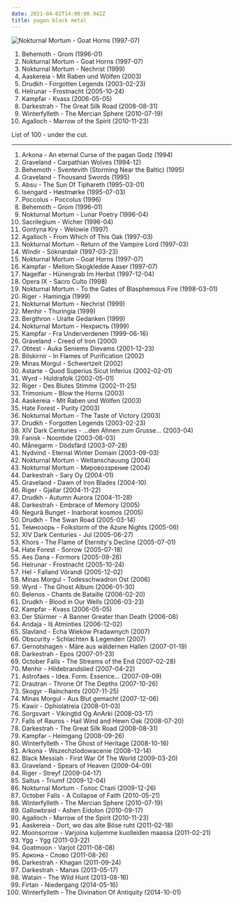 ```yaml
---
date: 2021-04-02T14:00:00.942Z
title: pagan black metal
---
```

![Nokturnal Mortum - Goat Horns (1997-07)](https://img.discogs.com/fs-zAT2-QrWtD5sZJwlQ93ugGK8=/fit-in/600x600/filters:strip_icc():format(jpeg):mode_rgb():quality(90)/discogs-images/R-6284920-1415565714-3853.jpeg.jpg "Nokturnal Mortum - Goat Horns (1997-07)")
<ol class="albums">
<li data-cover="http://coverartarchive.org/release/97963d4f-bfee-3e30-a139-a65d5adb6f9c/28511333921-500.jpg" data-tags="black metal" role="button">Behemoth - Grom (1996-01)</li>
<li data-cover="https://img.discogs.com/fs-zAT2-QrWtD5sZJwlQ93ugGK8=/fit-in/600x600/filters:strip_icc():format(jpeg):mode_rgb():quality(90)/discogs-images/R-6284920-1415565714-3853.jpeg.jpg" data-tags="black metal, pagan black metal, symphonic black metal" role="button">Nokturnal Mortum - Goat Horns (1997-07)</li>
<li data-cover="https://img.discogs.com/fs-zAT2-QrWtD5sZJwlQ93ugGK8=/fit-in/600x600/filters:strip_icc():format(jpeg):mode_rgb():quality(90)/discogs-images/R-6284920-1415565714-3853.jpeg.jpg" data-tags="black metal, pagan black metal" role="button">Nokturnal Mortum - Nechrist (1999)</li>
<li data-cover="http://coverartarchive.org/release/38dbc57a-c6e0-3422-a257-0e4ca40bcda8/18942156932-500.jpg" data-tags="pagan black metal" role="button">Aaskereia - Mit Raben und Wölfen (2003)</li>
<li data-cover="https://img.discogs.com/mrqN6wdj-TZSWogh0iHECxcxJlo=/fit-in/600x531/filters:strip_icc():format(jpeg):mode_rgb():quality(90)/discogs-images/R-11006966-1597106527-4900.jpeg.jpg" data-tags="black metal, atmospheric black metal" role="button">Drudkh - Forgotten Legends (2003-02-23)</li>
<li data-cover="http://coverartarchive.org/release/15795497-bc82-4b74-95fb-a3603a9ec8a5/2682049963-500.jpg" data-tags="black metal, pagan black metal" role="button">Helrunar - Frostnacht (2005-10-24)</li>
<li data-cover="http://coverartarchive.org/release/cfa18638-8c64-4367-8fe0-9722c401f659/2692077559-500.jpg" data-tags="black metal, pagan metal" role="button">Kampfar - Kvass (2006-05-05)</li>
<li data-cover="http://coverartarchive.org/release/76466bf1-6de1-4f92-8d10-c87c7d0cdc15/2674829887-500.jpg" data-tags="pagan black metal, atmospheric black metal" role="button">Darkestrah - The Great Silk Road (2008-08-31)</li>
<li data-cover="https://img.discogs.com/QVLKdz7lx37QnOPSOjVXq6MykZ4=/fit-in/600x593/filters:strip_icc():format(jpeg):mode_rgb():quality(90)/discogs-images/R-6098330-1515085496-9813.jpeg.jpg" data-tags="black metal, pagan black metal, the best, candlelight records" role="button">Winterfylleth - The Mercian Sphere (2010-07-19)</li>
<li data-cover="http://coverartarchive.org/release/4bf41913-8e1a-37ef-97df-b5ee6e959db1/19071349987-500.jpg" data-tags="2010, black metal, atmospheric black metal, folk metal" role="button">Agalloch - Marrow of the Spirit (2010-11-23)</li>
</ol>
List of 100 - under the cut.
<!-- more -->

_________________

<ol class="albums">
<li data-cover="http://coverartarchive.org/release/6ff0d207-1100-4bff-a42b-e366f172a531/5981119443-500.jpg" data-tags="1994, black metal, metal, 90s, pagan, polish, polska, 1990s, poland, heathen, pagan black metal, raw black metal, polish black metal, polski, underground black metal, heathen black metal, raw pagan black metal" role="button">
Arkona - An eternal Curse of the pagan Godz (1994)
</li>
<li data-cover="http://coverartarchive.org/release/2f7715d9-5ef4-4fa2-9d71-52721175e8f0/3265400373-500.jpg" data-tags="black metal" role="button">
Graveland - Carpathian Wolves (1994-12)
</li>
<li data-cover="http://coverartarchive.org/release/6f9776dc-964d-3c06-8bd8-33aeea62cd1c/6985187745-500.jpg" data-tags="black metal" role="button">
Behemoth - Sventevith (Storming Near the Baltic) (1995)
</li>
<li data-cover="http://coverartarchive.org/release/1847b20e-5835-417e-b4f8-a940056991cd/9348533351-500.jpg" data-tags="black metal" role="button">
Graveland - Thousand Swords (1995)
</li>
<li data-cover="http://coverartarchive.org/release/5d0b239f-e087-4327-b249-1e4acf66d948/23542524800-500.jpg" data-tags="black metal" role="button">
Absu - The Sun Of Tiphareth (1995-03-01)
</li>
<li data-cover="https://img.discogs.com/KLsHPCXjeJ98_ZFMwg9mwAxc07k=/fit-in/300x300/filters:strip_icc():format(jpeg):mode_rgb():quality(90)/discogs-images/R-6978183-1430847414-6989.jpeg.jpg" data-tags="black metal, norwegian black metal" role="button">
Isengard - Høstmørke (1995-07-03)
</li>
<li data-cover="https://img.discogs.com/W22-jXloiup0RJtvMn1Elvvm_-k=/fit-in/600x894/filters:strip_icc():format(jpeg):mode_rgb():quality(90)/discogs-images/R-11648444-1520076955-6928.jpeg.jpg" data-tags="black metal, pagan metal, pagan black metal, essential black metal album" role="button">
Poccolus - Poccolus (1996)
</li>
<li data-cover="http://coverartarchive.org/release/97963d4f-bfee-3e30-a139-a65d5adb6f9c/28511333921-500.jpg" data-tags="black metal" role="button">
Behemoth - Grom (1996-01)
</li>
<li data-cover="http://coverartarchive.org/release/93a7a357-e23f-47a9-a767-e05730da0bea/20308113502-500.jpg" data-tags="black metal" role="button">
Nokturnal Mortum - Lunar Poetry (1996-04)
</li>
<li data-cover="http://coverartarchive.org/release/989f5491-df73-4e10-b3e4-a7c501da462c/12985345348-500.jpg" data-tags="1996, black metal, atmospheric black metal, pagan black metal" role="button">
Sacrilegium - Wicher (1996-04)
</li>
<li data-cover="https://img.discogs.com/UpomGdN8XcNQ7tKgMGnA8Wjg10g=/fit-in/600x595/filters:strip_icc():format(jpeg):mode_rgb():quality(90)/discogs-images/R-1880623-1376226550-2260.jpeg.jpg" data-tags="black metal, pagan black metal" role="button">
Gontyna Kry - Welowie (1997)
</li>
<li data-cover="http://coverartarchive.org/release/a9a49fa5-b9a9-4db1-98ed-71061f582bf2/1122680644-500.jpg" data-tags="black metal" role="button">
Agalloch - From Which of This Oak (1997-03)
</li>
<li data-cover="http://coverartarchive.org/release/e1c2aa3b-4a1c-4824-8e65-552f706fe87d/27868488701-500.jpg" data-tags="black metal" role="button">
Nokturnal Mortum - Return of the Vampire Lord (1997-03)
</li>
<li data-cover="http://coverartarchive.org/release/55c1eacb-cacf-4d34-a7c1-fc9a352ad96d/5429257044-500.jpg" data-tags="black metal, viking metal" role="button">
Windir - Sóknardalr (1997-03-23)
</li>
<li data-cover="https://img.discogs.com/fs-zAT2-QrWtD5sZJwlQ93ugGK8=/fit-in/600x600/filters:strip_icc():format(jpeg):mode_rgb():quality(90)/discogs-images/R-6284920-1415565714-3853.jpeg.jpg" data-tags="black metal, pagan black metal, symphonic black metal" role="button">
Nokturnal Mortum - Goat Horns (1997-07)
</li>
<li data-cover="https://img.discogs.com/ZwpPcsZv2HaB_wTWeTbuAuaV22o=/fit-in/600x600/filters:strip_icc():format(jpeg):mode_rgb():quality(90)/discogs-images/R-2796703-1301425948.jpeg.jpg" data-tags="pagan black metal" role="button">
Kampfar - Mellom Skogkledde Aaser (1997-07)
</li>
<li data-cover="https://img.discogs.com/gn3FYtbHKU03EC0_HfDhX3YnbP8=/fit-in/300x300/filters:strip_icc():format(jpeg):mode_rgb():quality(90)/discogs-images/R-2417671-1282944522.jpeg.jpg" data-tags="black metal" role="button">
Nagelfar - Hünengrab Im Herbst (1997-12-04)
</li>
<li data-cover="http://coverartarchive.org/release/dcf6a81d-4aef-4a3d-b2b9-ff7b26073d14/5264832758-500.jpg" data-tags="black metal" role="button">
Opera IX - Sacro Culto (1998)
</li>
<li data-cover="https://img.discogs.com/aS4_9CeVsSw-0r6_SqE8k_MFes0=/fit-in/600x552/filters:strip_icc():format(jpeg):mode_rgb():quality(90)/discogs-images/R-812405-1332427168.jpeg.jpg" data-tags="black metal, symphonic black metal" role="button">
Nokturnal Mortum - To the Gates of Blasphemous Fire (1998-03-01)
</li>
<li data-cover="https://img.discogs.com/tlGvnLcuDv1YXto2DfDCsUl3-9A=/fit-in/213x213/filters:strip_icc():format(jpeg):mode_rgb():quality(90)/discogs-images/R-6120179-1411563397-4904.jpeg.jpg" data-tags="pagan metal" role="button">
Riger - Hamingja (1999)
</li>
<li data-cover="https://img.discogs.com/fs-zAT2-QrWtD5sZJwlQ93ugGK8=/fit-in/600x600/filters:strip_icc():format(jpeg):mode_rgb():quality(90)/discogs-images/R-6284920-1415565714-3853.jpeg.jpg" data-tags="black metal, pagan black metal" role="button">
Nokturnal Mortum - Nechrist (1999)
</li>
<li data-cover="https://img.discogs.com/4w2RxtWckrQ-p7l0P1ZwUEBP6Kk=/fit-in/600x827/filters:strip_icc():format(jpeg):mode_rgb():quality(90)/discogs-images/R-1274639-1552141740-8959.jpeg.jpg" data-tags="black metal, pagan metal" role="button">
Menhir - Thuringia (1999)
</li>
<li data-cover="http://coverartarchive.org/release/d6fd6c62-1402-4ff6-bea3-793d67bdf93a/2665152487-500.jpg" data-tags="black metal, metal, german, pagan metal, german pagan metal" role="button">
Bergthron - Uralte Gedanken (1999)
</li>
<li data-cover="https://img.discogs.com/fs-zAT2-QrWtD5sZJwlQ93ugGK8=/fit-in/600x600/filters:strip_icc():format(jpeg):mode_rgb():quality(90)/discogs-images/R-6284920-1415565714-3853.jpeg.jpg" data-tags="black metal, pagan black metal" role="button">
Nokturnal Mortum - Нехристь (1999)
</li>
<li data-cover="https://via.placeholder.com/450" data-tags="black metal" role="button">
Kampfar - Fra Underverdenen (1999-06-16)
</li>
<li data-cover="http://coverartarchive.org/release/ff5608e2-77a9-4c1e-bc31-2ebc00c2efa6/3556820066-500.jpg" data-tags="black metal" role="button">
Graveland - Creed of Iron (2000)
</li>
<li data-cover="http://coverartarchive.org/release/8ea6e8c4-74ea-438e-9f00-9d83da09271c/8550696137-500.jpg" data-tags="black metal, pagan metal, pagan black metal" role="button">
Obtest - Auka Seniems Dievams (2001-12-23)
</li>
<li data-cover="http://coverartarchive.org/release/bef275cf-5100-48db-8986-e752076ff6ec/23110706466-500.jpg" data-tags="black metal, raw black metal, german black metal" role="button">
Bilskirnir - In Flames of Purification (2002)
</li>
<li data-cover="http://coverartarchive.org/release/b2af7a61-5d58-4c79-b91c-7c0620b6bd2e/19653758240-500.jpg" data-tags="pagan metal" role="button">
Minas Morgul - Schwertzeit (2002)
</li>
<li data-cover="http://coverartarchive.org/release/1a0ba8b4-7e36-436f-8919-23911dabca90/4755919798-500.jpg" data-tags="black metal, symphonic black metal" role="button">
Astarte - Quod Superius Sicut Inferius (2002-02-01)
</li>
<li data-cover="http://coverartarchive.org/release/b4209306-5fdd-41d0-beec-645f45ea9b15/4703858462-500.jpg" data-tags="black metal" role="button">
Wyrd - Huldrafolk (2002-05-01)
</li>
<li data-cover="https://img.discogs.com/tlGvnLcuDv1YXto2DfDCsUl3-9A=/fit-in/213x213/filters:strip_icc():format(jpeg):mode_rgb():quality(90)/discogs-images/R-6120179-1411563397-4904.jpeg.jpg" data-tags="pagan metal, viking metal" role="button">
Riger - Des Blutes Stimme (2002-11-25)
</li>
<li data-cover="https://img.discogs.com/dGFPXoAvhsO-HTrCbDVywqwBqRE=/fit-in/400x400/filters:strip_icc():format(jpeg):mode_rgb():quality(90)/discogs-images/R-1333224-1267359686.jpeg.jpg" data-tags="pagan black metal" role="button">
Trimonium - Blow the Horns (2003)
</li>
<li data-cover="http://coverartarchive.org/release/38dbc57a-c6e0-3422-a257-0e4ca40bcda8/18942156932-500.jpg" data-tags="pagan black metal" role="button">
Aaskereia - Mit Raben und Wölfen (2003)
</li>
<li data-cover="http://coverartarchive.org/release/ac8827ca-287e-41b4-82ac-e21e5afef503/28960694553-500.jpg" data-tags="black metal" role="button">
Hate Forest - Purity (2003)
</li>
<li data-cover="https://img.discogs.com/aS4_9CeVsSw-0r6_SqE8k_MFes0=/fit-in/600x552/filters:strip_icc():format(jpeg):mode_rgb():quality(90)/discogs-images/R-812405-1332427168.jpeg.jpg" data-tags="black metal" role="button">
Nokturnal Mortum - The Taste of Victory (2003)
</li>
<li data-cover="https://img.discogs.com/mrqN6wdj-TZSWogh0iHECxcxJlo=/fit-in/600x531/filters:strip_icc():format(jpeg):mode_rgb():quality(90)/discogs-images/R-11006966-1597106527-4900.jpeg.jpg" data-tags="black metal, atmospheric black metal" role="button">
Drudkh - Forgotten Legends (2003-02-23)
</li>
<li data-cover="http://coverartarchive.org/release/f362b9bc-eb89-4307-b982-4f4f6e73acf6/2638075904-500.jpg" data-tags="folk metal" role="button">
XIV Dark Centuries - ...den Ahnen zum Grusse... (2003-04)
</li>
<li data-cover="https://img.discogs.com/Rre3Vyvf4RW3ZGdzar6JW5BvWCI=/fit-in/316x315/filters:strip_icc():format(jpeg):mode_rgb():quality(90)/discogs-images/R-3794890-1344709294-8512.jpeg.jpg" data-tags="epic black metal, black metal, symphonic black metal" role="button">
Fanisk - Noontide (2003-06-03)
</li>
<li data-cover="http://coverartarchive.org/release/2afdeb6b-9543-409b-bf80-d434a87fa501/2460114158-500.jpg" data-tags="viking metal" role="button">
Månegarm - Dödsfärd (2003-07-28)
</li>
<li data-cover="http://coverartarchive.org/release/4b9f2388-fe0d-4aba-9626-619bb43c4fa1/15907591998-500.jpg" data-tags="2003, black metal, metal, folk metal, viking metal, pagan, pagan metal, pagan black metal, viking" role="button">
Nydvind - Eternal Winter Domain (2003-09-03)
</li>
<li data-cover="https://img.discogs.com/fs-zAT2-QrWtD5sZJwlQ93ugGK8=/fit-in/600x600/filters:strip_icc():format(jpeg):mode_rgb():quality(90)/discogs-images/R-6284920-1415565714-3853.jpeg.jpg" data-tags="black metal, folk metal, nsbm" role="button">
Nokturnal Mortum - Weltanschauung (2004)
</li>
<li data-cover="http://coverartarchive.org/release/c5451e68-f7d9-4057-a0b5-a954e8b58894/20914111608-500.jpg" data-tags="black metal" role="button">
Nokturnal Mortum - Мировоззрение (2004)
</li>
<li data-cover="http://coverartarchive.org/release/e5a58a8f-6537-459b-b627-277792c5103e/2674909730-500.jpg" data-tags="atmospheric black metal, pagan black metal" role="button">
Darkestrah - Sary Oy (2004-01)
</li>
<li data-cover="http://coverartarchive.org/release/a5608835-78b9-4e27-9d8e-e6b2bc3bdcb8/3557200278-500.jpg" data-tags="black metal, dawn, pagan black metal, iron, of, epic pagan metal, this album is pretty neat though, blades" role="button">
Graveland - Dawn of Iron Blades (2004-10)
</li>
<li data-cover="https://img.discogs.com/tlGvnLcuDv1YXto2DfDCsUl3-9A=/fit-in/213x213/filters:strip_icc():format(jpeg):mode_rgb():quality(90)/discogs-images/R-6120179-1411563397-4904.jpeg.jpg" data-tags="black metal, folk metal, viking metal, pagan metal" role="button">
Riger - Gjallar (2004-11-22)
</li>
<li data-cover="http://coverartarchive.org/release/3d0bbe09-4ee7-4d54-a9aa-3acbad6b453d/2684791024-500.jpg" data-tags="black metal, atmospheric black metal" role="button">
Drudkh - Autumn Aurora (2004-11-28)
</li>
<li data-cover="http://coverartarchive.org/release/3b0679be-31b9-42a3-bf1d-ff99213d77ef/2674938684-500.jpg" data-tags="atmospheric black metal, pagan black metal, kyrgyz, black metal" role="button">
Darkestrah - Embrace of Memory (2005)
</li>
<li data-cover="http://coverartarchive.org/release/18b853a2-d339-467a-a650-fd914767aa2b/1122283123-500.jpg" data-tags="progressive black metal" role="button">
Negură Bunget - Inarborat kosmos (2005)
</li>
<li data-cover="https://img.discogs.com/mrqN6wdj-TZSWogh0iHECxcxJlo=/fit-in/600x531/filters:strip_icc():format(jpeg):mode_rgb():quality(90)/discogs-images/R-11006966-1597106527-4900.jpeg.jpg" data-tags="black metal" role="button">
Drudkh - The Swan Road (2005-03-14)
</li>
<li data-cover="https://img.discogs.com/AFdfM5swLvNVJnXyqiVyAGuL-P4=/fit-in/600x597/filters:strip_icc():format(jpeg):mode_rgb():quality(90)/discogs-images/R-1829183-1288294141.jpeg.jpg" data-tags="black metal, folk metal, pagan metal, pagan black metal, anti nazi, nazi shit, valkyreiex power, haruka, scryed edward tracks power" role="button">
Темнозорь - Folkstorm of the Azure Nights (2005-06)
</li>
<li data-cover="http://coverartarchive.org/release/6db4c9f1-1376-4502-bf32-b799362458da/2638094958-500.jpg" data-tags="pagan metal, folk metal" role="button">
XIV Dark Centuries - Jul (2005-06-27)
</li>
<li data-cover="https://img.discogs.com/T2z9J6aph8WBnVpCmbRjp2vPeEY=/fit-in/600x844/filters:strip_icc():format(jpeg):mode_rgb():quality(90)/discogs-images/R-2914791-1501965779-4559.jpeg.jpg" data-tags="pagan black metal, ukrainian black metal" role="button">
Khors - The Flame of Eternity's Decline (2005-07-01)
</li>
<li data-cover="https://img.discogs.com/3ic-c11VGrLdE-Cnd2M9x5_Ywnw=/fit-in/600x545/filters:strip_icc():format(jpeg):mode_rgb():quality(90)/discogs-images/R-669455-1145634791.jpeg.jpg" data-tags="black metal" role="button">
Hate Forest - Sorrow (2005-07-18)
</li>
<li data-cover="https://img.discogs.com/xO5_j-c1qBXOnfEogKvXol85wX4=/fit-in/600x600/filters:strip_icc():format(jpeg):mode_rgb():quality(90)/discogs-images/R-7092212-1433533979-3128.jpeg.jpg" data-tags="folk black metal" role="button">
Aes Dana - Formors (2005-09-28)
</li>
<li data-cover="http://coverartarchive.org/release/15795497-bc82-4b74-95fb-a3603a9ec8a5/2682049963-500.jpg" data-tags="black metal, pagan black metal" role="button">
Helrunar - Frostnacht (2005-10-24)
</li>
<li data-cover="https://img.discogs.com/c59CmhloB45dTRReATrq0u5RMRY=/fit-in/600x564/filters:strip_icc():format(jpeg):mode_rgb():quality(90)/discogs-images/R-522026-1556716818-4072.mpo.jpg" data-tags="black metal, pagan black metal" role="button">
Hel - Falland Vörandi (2005-12-02)
</li>
<li data-cover="http://coverartarchive.org/release/09237d9f-8e8b-4bc3-89a5-6a6f5851b2ed/13125466295-500.jpg" data-tags="black metal, pagan metal" role="button">
Minas Morgul - Todesschwadron Ost (2006)
</li>
<li data-cover="http://coverartarchive.org/release/511a97e1-5cc1-4765-bbcb-5713195e63fb/4703896144-500.jpg" data-tags="black metal, metal" role="button">
Wyrd - The Ghost Album (2006-01-30)
</li>
<li data-cover="http://coverartarchive.org/release/aafcd59a-329b-4c2d-aecc-6b308c99b948/20157955609-500.jpg" data-tags="viking metal" role="button">
Belenos - Chants de Bataille (2006-02-20)
</li>
<li data-cover="https://img.discogs.com/K7ZTPpuAKDNjKrr1DtaGwi2Kf3M=/fit-in/450x450/filters:strip_icc():format(jpeg):mode_rgb():quality(90)/discogs-images/R-4884831-1394565736-4319.jpeg.jpg" data-tags="black metal, atmospheric black metal" role="button">
Drudkh - Blood in Our Wells (2006-03-23)
</li>
<li data-cover="http://coverartarchive.org/release/cfa18638-8c64-4367-8fe0-9722c401f659/2692077559-500.jpg" data-tags="black metal, pagan metal" role="button">
Kampfar - Kvass (2006-05-05)
</li>
<li data-cover="https://img.discogs.com/X4_Kv09edttQ8PPfMa030NAoDak=/fit-in/600x800/filters:strip_icc():format(jpeg):mode_rgb():quality(90)/discogs-images/R-11046569-1508856863-9807.jpeg.jpg" data-tags="nsbm, greek, national socialist, adolf hitler" role="button">
Der Stürmer - A Banner Greater than Death (2006-08)
</li>
<li data-cover="https://img.discogs.com/zmPdidhQMdEvQ7ZDU5AJZwr7fi0=/fit-in/600x565/filters:strip_icc():format(jpeg):mode_rgb():quality(90)/discogs-images/R-10778901-1591842849-2339.jpeg.jpg" data-tags="pagan black metal" role="button">
Andaja - Iš Atminties (2006-12-02)
</li>
<li data-cover="http://coverartarchive.org/release/d46878f1-53af-4d63-ae87-cf37e58bad74/9495506619-500.jpg" data-tags="black metal, polish, pagan metal, poland, pagan black metal" role="button">
Slavland - Echa Wieków Pradawnych (2007)
</li>
<li data-cover="http://coverartarchive.org/release/c4431e00-95ef-4f9a-8c6e-df20e34442b9/9477920575-500.jpg" data-tags="viking metal" role="button">
Obscurity - Schlachten & Legenden (2007)
</li>
<li data-cover="http://coverartarchive.org/release/82f92453-eb64-4bf2-9ae0-3618be01e0df/13122778277-500.jpg" data-tags="folk metal" role="button">
Gernotshagen - Märe aus wäldernen Hallen (2007-01-19)
</li>
<li data-cover="http://coverartarchive.org/release/64864bd9-123b-4051-bca6-3b052d48320b/2674927638-500.jpg" data-tags="atmospheric black metal" role="button">
Darkestrah - Epos (2007-01-23)
</li>
<li data-cover="http://coverartarchive.org/release/2fe5757d-a31b-3e9b-ae6e-233bfa3b1fd9/7568645020-500.jpg" data-tags="black metal" role="button">
October Falls - The Streams of the End (2007-02-28)
</li>
<li data-cover="https://img.discogs.com/_IkvO1XiH26ZjB9Jwin_DsjZelk=/fit-in/600x600/filters:strip_icc():format(jpeg):mode_rgb():quality(90)/discogs-images/R-2465850-1554046490-4717.jpeg.jpg" data-tags="pagan metal, epic pagan metal" role="button">
Menhir - Hildebrandslied (2007-04-22)
</li>
<li data-cover="https://img.discogs.com/OFDHMwrDeQ-lbeN84bJHnEijRaY=/fit-in/300x300/filters:strip_icc():format(jpeg):mode_rgb():quality(90)/discogs-images/R-386536-1292361937.jpeg.jpg" data-tags="pagan black metal" role="button">
Astrofaes - Idea. Form. Essence... (2007-09-09)
</li>
<li data-cover="https://img.discogs.com/O9dUZGD7l4v0ZSfaVVdtbmuKLWw=/fit-in/596x600/filters:strip_icc():format(jpeg):mode_rgb():quality(90)/discogs-images/R-1786286-1442347839-6008.jpeg.jpg" data-tags="black metal, melodic black metal, pagan black metal" role="button">
Drautran - Throne Of The Depths (2007-10-26)
</li>
<li data-cover="http://coverartarchive.org/release/1a6d0f3b-b434-4a92-a249-9371609d8bce/11676326794-500.jpg" data-tags="atmospheric black metal" role="button">
Skogyr - Rainchants (2007-11-25)
</li>
<li data-cover="http://coverartarchive.org/release/b2fa58cd-da54-4785-bf38-658d6c83ebb3/19653926597-500.jpg" data-tags="black metal, pagan metal, pagan black metal, german black metal, fully streamable" role="button">
Minas Morgul - Aus Blut gemacht (2007-12-06)
</li>
<li data-cover="https://img.discogs.com/qaaNf5HGA6H02XWqpbE11HwQWf4=/fit-in/600x600/filters:strip_icc():format(jpeg):mode_rgb():quality(90)/discogs-images/R-8466344-1462155149-4912.jpeg.jpg" data-tags="2008, black metal, 2000s, greek mythology, pagan black metal, hellenic black metal" role="button">
Kawir - Ophiolatreia (2008-01-03)
</li>
<li data-cover="http://coverartarchive.org/release/3316c5ee-0b0c-4ed3-90a5-d1a37b69002c/9823046259-500.jpg" data-tags="pagan black metal, viking black metal, one of the greatest album i ever heard, the absolute finest piece of music which has ever stroken my ears and soul" role="button">
Sorgsvart - Vikingtid Og AnArki (2008-03-17)
</li>
<li data-cover="http://coverartarchive.org/release/37b5fbf2-4be3-4110-8293-e6aaa6d6f58b/1481248526-500.jpg" data-tags="atmospheric black metal, black metal" role="button">
Falls of Rauros - Hail Wind and Hewn Oak (2008-07-20)
</li>
<li data-cover="http://coverartarchive.org/release/76466bf1-6de1-4f92-8d10-c87c7d0cdc15/2674829887-500.jpg" data-tags="pagan black metal, atmospheric black metal" role="button">
Darkestrah - The Great Silk Road (2008-08-31)
</li>
<li data-cover="http://coverartarchive.org/release/243afad5-8cc3-41c3-834d-9f57d42e78f2/2692304549-500.jpg" data-tags="black metal" role="button">
Kampfar - Heimgang (2008-09-26)
</li>
<li data-cover="https://img.discogs.com/QVLKdz7lx37QnOPSOjVXq6MykZ4=/fit-in/600x593/filters:strip_icc():format(jpeg):mode_rgb():quality(90)/discogs-images/R-6098330-1515085496-9813.jpeg.jpg" data-tags="2008, black metal, pagan black metal" role="button">
Winterfylleth - The Ghost of Heritage (2008-10-16)
</li>
<li data-cover="http://coverartarchive.org/release/8dbb2d9e-da8d-4ad9-a14c-a856572a40c6/4541759300-500.jpg" data-tags="2008, black metal, metal, pagan, polish, polska, 2000s, poland, nsbm, heathen, pagan black metal, raw black metal, ns black metal, polish black metal, national socialist black metal, polski, underground black metal, heathen black metal, raw pagan black metal, polski nsbm" role="button">
Arkona - Wszechzlodowacenie (2008-12-14)
</li>
<li data-cover="http://coverartarchive.org/release/f0257e71-f6ef-4d29-9f57-2634b3871932/13566136222-500.jpg" data-tags="pagan metal" role="button">
Black Messiah - First War Of The World (2009-03-20)
</li>
<li data-cover="http://coverartarchive.org/release/97f41836-5f22-4df4-9e5c-c5e52b727648/3557153008-500.jpg" data-tags="pagan black metal" role="button">
Graveland - Spears of Heaven (2009-04-09)
</li>
<li data-cover="http://coverartarchive.org/release/0f80bd8d-fe9d-4dd7-bd13-3aa757caad83/13550483984-500.jpg" data-tags="pagan metal" role="button">
Riger - Streyf (2009-04-17)
</li>
<li data-cover="https://img.discogs.com/5kvw4oazHdXE02uZoYvHGJayoMo=/fit-in/600x600/filters:strip_icc():format(jpeg):mode_rgb():quality(90)/discogs-images/R-10936561-1506807040-3437.jpeg.jpg" data-tags="2009, polish, poland, pagan black metal, pagan death metal, pagan melodeath" role="button">
Saltus - Triumf (2009-12-04)
</li>
<li data-cover="http://coverartarchive.org/release/2f5a9cb0-c0ec-4668-8d17-77528ff93cd2/16098015049-500.jpg" data-tags="black metal" role="button">
Nokturnal Mortum - Голос Сталі (2009-12-26)
</li>
<li data-cover="http://coverartarchive.org/release/d89c2979-e113-40cf-806d-c126dfb570b5/4826603560-500.jpg" data-tags="ambient black metal, atmospheric black metal" role="button">
October Falls - A Collapse of Faith (2010-05-21)
</li>
<li data-cover="https://img.discogs.com/QVLKdz7lx37QnOPSOjVXq6MykZ4=/fit-in/600x593/filters:strip_icc():format(jpeg):mode_rgb():quality(90)/discogs-images/R-6098330-1515085496-9813.jpeg.jpg" data-tags="black metal, pagan black metal, the best, candlelight records" role="button">
Winterfylleth - The Mercian Sphere (2010-07-19)
</li>
<li data-cover="http://coverartarchive.org/release/549ce45d-f1a9-497d-ada5-7ecc1a3d25e4/18279349151-500.jpg" data-tags="atmospheric black metal" role="button">
Gallowbraid - Ashen Eidolon (2010-09-17)
</li>
<li data-cover="http://coverartarchive.org/release/4bf41913-8e1a-37ef-97df-b5ee6e959db1/19071349987-500.jpg" data-tags="2010, black metal, atmospheric black metal, folk metal" role="button">
Agalloch - Marrow of the Spirit (2010-11-23)
</li>
<li data-cover="http://coverartarchive.org/release/0153a418-4c5f-4431-9768-7c859c942b5c/4809583661-500.jpg" data-tags="2011, black metal, atmospheric black metal, pagan black metal, top20 of 2011, favorite instrumentals, review on schwermetall-ch" role="button">
Aaskereia - Dort, wo das alte Böse ruht (2011-02-18)
</li>
<li data-cover="http://coverartarchive.org/release/933e061d-d45a-4b36-8a69-bdf3a239baf4/2631033047-500.jpg" data-tags="2011" role="button">
Moonsorrow - Varjoina kuljemme kuolleiden maassa (2011-02-21)
</li>
<li data-cover="http://coverartarchive.org/release/3eb5e78b-a95c-4c3b-a7a3-89eff786b6c9/1472690858-500.jpg" data-tags="black metal, atmospheric black metal" role="button">
Ygg - Ygg (2011-03-22)
</li>
<li data-cover="http://coverartarchive.org/release/94c143af-c313-4f82-9682-8e65a2086c4e/4823992831-500.jpg" data-tags="black metal, raw black metal, finnish black metal" role="button">
Goatmoon - Varjot (2011-08-08)
</li>
<li data-cover="http://coverartarchive.org/release/ac59ae5f-0eb8-4101-ac34-04fe4b51f592/3937263274-500.jpg" data-tags="folk metal, pagan metal" role="button">
Аркона - Слово (2011-08-26)
</li>
<li data-cover="http://coverartarchive.org/release/e6fc9b88-bfca-4a9a-9ad6-b23e6d5f3751/2674887651-500.jpg" data-tags="atmospheric black metal, pagan black metal, kyrgyz" role="button">
Darkestrah - Khagan (2011-09-24)
</li>
<li data-cover="https://img.discogs.com/5k12EtZmRo8Bmrt_sYcDG4Ok3hE=/fit-in/600x450/filters:strip_icc():format(jpeg):mode_rgb():quality(90)/discogs-images/R-7237601-1436860312-3085.jpeg.jpg" data-tags="atmospheric black metal, pagan black metal, kyrgyz" role="button">
Darkestrah - Manas (2013-05-17)
</li>
<li data-cover="http://coverartarchive.org/release/a0f6497f-93ed-41a4-b555-214545b9b3c4/17889676909-500.jpg" data-tags="black metal" role="button">
Watain - The Wild Hunt (2013-08-16)
</li>
<li data-cover="http://coverartarchive.org/release/746f049c-a194-456d-a6fd-2a4bb85124dc/8332072780-500.jpg" data-tags="2014, black metal, metal, german, pagan metal, melodic black metal, pagan black metal" role="button">
Firtan - Niedergang (2014-05-16)
</li>
<li data-cover="http://coverartarchive.org/release/e1b8cf17-b938-410f-864a-9fbb102a3048/8214194058-500.jpg" data-tags="atmospheric black metal, 2014, black metal" role="button">
Winterfylleth - The Divination Of Antiquity (2014-10-01)
</li>
</ol>